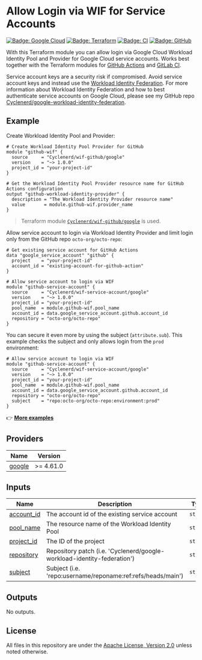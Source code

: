 # Allow Login via WIF for Service Accounts

[![Badge: Google Cloud](https://img.shields.io/badge/Google%20Cloud-%234285F4.svg?logo=google-cloud&logoColor=white)](https://github.com/Cyclenerd/terraform-google-wif-service-account#readme)
[![Badge: Terraform](https://img.shields.io/badge/Terraform-%235835CC.svg?logo=terraform&logoColor=white)](https://github.com/Cyclenerd/terraform-google-wif-service-account#readme)
[![Badge: CI](https://github.com/Cyclenerd/terraform-google-wif-service-account/actions/workflows/ci.yml/badge.svg)](https://github.com/Cyclenerd/terraform-google-wif-service-account/actions/workflows/ci.yml)
[![Badge: GitHub](https://img.shields.io/github/license/cyclenerd/terraform-google-wif-service-account)](https://github.com/Cyclenerd/terraform-google-wif-service-account/blob/master/LICENSE)

With this Terraform module you can allow login via Google Cloud Workload Identity Pool and Provider for Google Cloud service accounts.
Works best together with the Terraform modules for [GitHub Actions](https://github.com/Cyclenerd/terraform-google-wif-github) and [GitLab CI](https://github.com/Cyclenerd/terraform-google-wif-gitlab).

Service account keys are a security risk if compromised.
Avoid service account keys and instead use the [Workload Identity Federation](https://github.com/Cyclenerd/google-workload-identity-federation#readme).
For more information about Workload Identity Federation and how to best authenticate service accounts on Google Cloud, please see my GitHub repo [Cyclenerd/google-workload-identity-federation](https://github.com/Cyclenerd/google-workload-identity-federation#readme).

## Example

Create Workload Identity Pool and Provider:

```hcl
# Create Workload Identity Pool Provider for GitHub
module "github-wif" {
  source     = "Cyclenerd/wif-github/google"
  version    = "~> 1.0.0"
  project_id = "your-project-id"
}

# Get the Workload Identity Pool Provider resource name for GitHub Actions configuration
output "github-workload-identity-provider" {
  description = "The Workload Identity Provider resource name"
  value       = module.github-wif.provider_name
}
```

> Terraform module [`Cyclenerd/wif-github/google`](https://github.com/Cyclenerd/terraform-google-wif-github) is used.

Allow service account to login via Workload Identity Provider and limit login only from the GitHub repo `octo-org/octo-repo`:

```hcl
# Get existing service account for GitHub Actions
data "google_service_account" "github" {
  project    = "your-project-id"
  account_id = "existing-account-for-github-action"
}

# Allow service account to login via WIF
module "github-service-account" {
  source     = "Cyclenerd/wif-service-account/google"
  version    = "~> 1.0.0"
  project_id = "your-project-id"
  pool_name  = module.github-wif.pool_name
  account_id = data.google_service_account.github.account_id
  repository = "octo-org/octo-repo"
}
```

You can secure it even more by using the subject (`attribute.sub`).
This example checks the subject and only allows login from the `prod` environment:
```hcl
# Allow service account to login via WIF
module "github-service-account" {
  source     = "Cyclenerd/wif-service-account/google"
  version    = "~> 1.0.0"
  project_id = "your-project-id"
  pool_name  = module.github-wif.pool_name
  account_id = data.google_service_account.github.account_id
  repository = "octo-org/octo-repo"
  subject    = "repo:octo-org/octo-repo:environment:prod"
}
```

👉 [**More examples**](https://github.com/Cyclenerd/terraform-google-wif-service-account/tree/master/examples)

<!-- BEGIN_TF_DOCS -->
## Providers

| Name | Version |
|------|---------|
| <a name="provider_google"></a> [google](#provider\_google) | >= 4.61.0 |

## Inputs

| Name | Description | Type | Default | Required |
|------|-------------|------|---------|:--------:|
| <a name="input_account_id"></a> [account\_id](#input\_account\_id) | The account id of the existing service account | `string` | n/a | yes |
| <a name="input_pool_name"></a> [pool\_name](#input\_pool\_name) | The resource name of the Workload Identity Pool | `string` | n/a | yes |
| <a name="input_project_id"></a> [project\_id](#input\_project\_id) | The ID of the project | `string` | n/a | yes |
| <a name="input_repository"></a> [repository](#input\_repository) | Repository patch (i.e. 'Cyclenerd/google-workload-identity-federation') | `string` | n/a | yes |
| <a name="input_subject"></a> [subject](#input\_subject) | Subject (i.e. 'repo:username/reponame:ref:refs/heads/main') | `string` | `null` | no |

## Outputs

No outputs.
<!-- END_TF_DOCS -->

## License

All files in this repository are under the [Apache License, Version 2.0](LICENSE) unless noted otherwise.